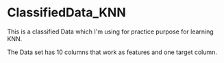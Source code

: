 # ClassifiedData_KNN

This is a classified Data which I'm using for practice purpose for learning KNN.

The Data set has 10 columns that work as features and one target column. 
